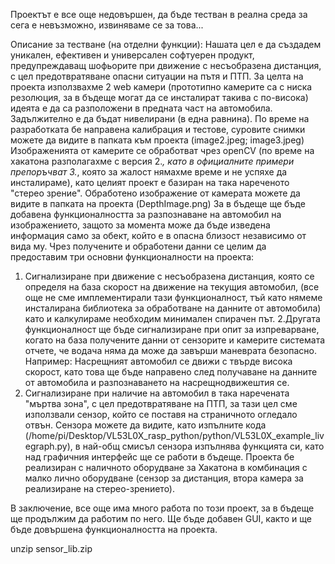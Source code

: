 Проектът е все още недовършен, да бъде тестван в реална среда за сега е невъзможно, извиняваме се за това... 

Описание за тестване (на отделни функции):
Нашата цел е да създадем уникален, ефективен и универсален софтуерен продукт,  предупреждаващ  шофьорите при движение с  несъобразена дистанция, с цел предотвратяване опасни ситуации на пътя и ПТП. 
За целта на проекта използвахме 2 web камери (прототипно камерите са с ниска резолюция, за в бъдеще могат да се инсталират такива с по-висока) идеята е да са разположени в предната част на автомобила. Задължително е да бъдат нивелирани (в една равнина). По време на разработката бе направена калибрация и тестове, суровите снимки можете да видите в папката към проекта (image2.jpeg; image3.jpeg)
Изображенията от камерите се обработват чрез openCV (по време на хакатона разполагахме с версия 2.*, като в официалните примери препоръчват 3.*, която за жалост нямахме време и не успяхе да инсталираме), като целият проект е базиран на така нареченото "стерео зрение". Обработено изображение от камерата можете да видите в папката на проекта (DepthImage.png) За в бъдеще ще бъде добавена функционалността за разпознаване на автомобил на изображението, защото за момента може да бъде изведена информация само за обект, който е в опасна близост независимо от вида му.
 Чрез получените и обработени данни се целим да предоставим три основни функционалности на проекта: 
1. Сигнализиране при движение с несъобразена дистанция, която се определя на база скорост на движение на текущия автомобил, (все още не сме имплементирали тази функционалност, тъй като нямеме инсталирана библиотека за обработване на данните от автомобила) като и калкулираме необходим минимален спирачен път.
2.Другата функционалност ще бъде сигнализиране при опит за изпреварване, когато на база получените данни от сензорите и камерите системата отчете, че водача няма да може да завърши маневрата безопасно. Например: Насрещният автомобил се движи с твърде висока скорост, като това ще бъде направено след получаване на данните от автомобила и разпознаването на насрещнодвижештия се.
3. Сигнализиране при наличие на автомобил в така наречената "мъртва зона", с цел предотвратяване на ПТП, за тази цел сме използвали сензор, който се поставя на страничното огледало отвън. Сензора можете да видите, като изпълните кода (/home/pi/Desktop/VL53L0X_rasp_python/python/VL53L0X_example_livegraph.py), в най-общ смисъл сензора изпълнява функцията си, като над графичния интерфейс ще се работи в бъдеще.
Проекта бе реализиран с наличното оборудване за Хакатона в комбинация с малко лично оборудване (сензор за дистанция, втора камера за реализиране на стерео-зрението).

В заключение, все още има много работа по този проект, за в бъдеще ще продължим да работим по него. Ще бъде добавен GUI, както и ще бъде довършена функционалността на проекта. 

unzip sensor_lib.zip
